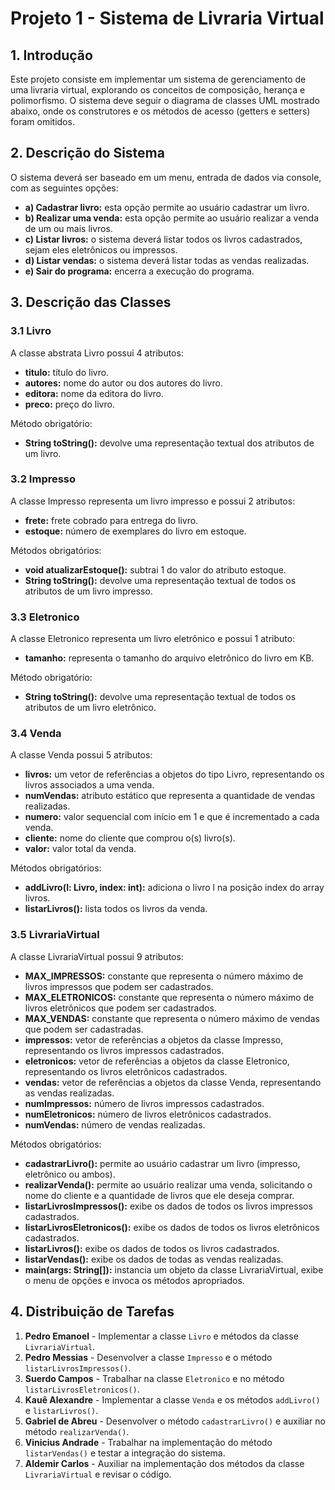 # Projeto 1 - Sistema de Livraria Virtual

## 1. Introdução

Este projeto consiste em implementar um sistema de gerenciamento de uma livraria virtual, explorando os conceitos de composição, herança e polimorfismo. O sistema deve seguir o diagrama de classes UML mostrado abaixo, onde os construtores e os métodos de acesso (getters e setters) foram omitidos.

## 2. Descrição do Sistema

O sistema deverá ser baseado em um menu, entrada de dados via console, com as seguintes opções:
- **a) Cadastrar livro:** esta opção permite ao usuário cadastrar um livro.
- **b) Realizar uma venda:** esta opção permite ao usuário realizar a venda de um ou mais livros.
- **c) Listar livros:** o sistema deverá listar todos os livros cadastrados, sejam eles eletrônicos ou impressos.
- **d) Listar vendas:** o sistema deverá listar todas as vendas realizadas.
- **e) Sair do programa:** encerra a execução do programa.

## 3. Descrição das Classes

### 3.1 Livro

A classe abstrata Livro possui 4 atributos:
- **titulo:** título do livro.
- **autores:** nome do autor ou dos autores do livro.
- **editora:** nome da editora do livro.
- **preco:** preço do livro.

Método obrigatório:
- **String toString():** devolve uma representação textual dos atributos de um livro.

### 3.2 Impresso

A classe Impresso representa um livro impresso e possui 2 atributos:
- **frete:** frete cobrado para entrega do livro.
- **estoque:** número de exemplares do livro em estoque.

Métodos obrigatórios:
- **void atualizarEstoque():** subtrai 1 do valor do atributo estoque.
- **String toString():** devolve uma representação textual de todos os atributos de um livro impresso.

### 3.3 Eletronico

A classe Eletronico representa um livro eletrônico e possui 1 atributo:
- **tamanho:** representa o tamanho do arquivo eletrônico do livro em KB.

Método obrigatório:
- **String toString():** devolve uma representação textual de todos os atributos de um livro eletrônico.

### 3.4 Venda

A classe Venda possui 5 atributos:
- **livros:** um vetor de referências a objetos do tipo Livro, representando os livros associados a uma venda.
- **numVendas:** atributo estático que representa a quantidade de vendas realizadas.
- **numero:** valor sequencial com início em 1 e que é incrementado a cada venda.
- **cliente:** nome do cliente que comprou o(s) livro(s).
- **valor:** valor total da venda.

Métodos obrigatórios:
- **addLivro(l: Livro, index: int):** adiciona o livro l na posição index do array livros.
- **listarLivros():** lista todos os livros da venda.

### 3.5 LivrariaVirtual

A classe LivrariaVirtual possui 9 atributos:
- **MAX_IMPRESSOS:** constante que representa o número máximo de livros impressos que podem ser cadastrados.
- **MAX_ELETRONICOS:** constante que representa o número máximo de livros eletrônicos que podem ser cadastrados.
- **MAX_VENDAS:** constante que representa o número máximo de vendas que podem ser cadastradas.
- **impressos:** vetor de referências a objetos da classe Impresso, representando os livros impressos cadastrados.
- **eletronicos:** vetor de referências a objetos da classe Eletronico, representando os livros eletrônicos cadastrados.
- **vendas:** vetor de referências a objetos da classe Venda, representando as vendas realizadas.
- **numImpressos:** número de livros impressos cadastrados.
- **numEletronicos:** número de livros eletrônicos cadastrados.
- **numVendas:** número de vendas realizadas.

Métodos obrigatórios:
- **cadastrarLivro():** permite ao usuário cadastrar um livro (impresso, eletrônico ou ambos).
- **realizarVenda():** permite ao usuário realizar uma venda, solicitando o nome do cliente e a quantidade de livros que ele deseja comprar.
- **listarLivrosImpressos():** exibe os dados de todos os livros impressos cadastrados.
- **listarLivrosEletronicos():** exibe os dados de todos os livros eletrônicos cadastrados.
- **listarLivros():** exibe os dados de todos os livros cadastrados.
- **listarVendas():** exibe os dados de todas as vendas realizadas.
- **main(args: String[]):** instancia um objeto da classe LivrariaVirtual, exibe o menu de opções e invoca os métodos apropriados.

## 4. Distribuição de Tarefas

1. **Pedro Emanoel** - Implementar a classe `Livro` e métodos da classe `LivrariaVirtual`.
2. **Pedro Messias** - Desenvolver a classe `Impresso` e o método `listarLivrosImpressos()`.
3. **Suerdo Campos** - Trabalhar na classe `Eletronico` e no método `listarLivrosEletronicos()`.
4. **Kauê Alexandre** - Implementar a classe `Venda` e os métodos `addLivro()` e `listarLivros()`.
5. **Gabriel de Abreu** - Desenvolver o método `cadastrarLivro()` e auxiliar no método `realizarVenda()`.
6. **Vinicius Andrade** - Trabalhar na implementação do método `listarVendas()` e testar a integração do sistema.
7. **Aldemir Carlos** - Auxiliar na implementação dos métodos da classe `LivrariaVirtual` e revisar o código.
